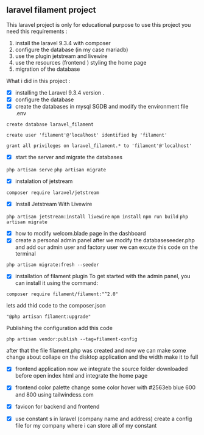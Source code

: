 ## laravel filament project

This laravel project is only for educational purpose 
to use this project you need this requirements :

1. install the laravel 9.3.4  with composer 
2. configure the database (in my case mariadb) 
3. use the plugin jetstream and livewire
4. use the resources  (frontend ) styling the home page 
5. migration of the database


What i did in this project :

- [x] installing the Laravel 9.3.4 version .
- [x] configure the database 
- [x] create the databases in mysql SGDB  and modify the environment file .env

`create database laravel_filament` 

`create user 'filament'@'localhost' identified by 'filament'`

`grant all privileges on laravel_filament.* to 'filament'@'localhost'`

- [x] start the server and migrate the databases

`php artisan serve`
`php artisan migrate `  

- [x] instalation of jetstream

`composer require laravel/jetstream` 

- [x] Install Jetstream With Livewire 

`php artisan jetstream:install livewire`
`npm install`
`npm run build`
`php artisan migrate`

- [x] how to  modify welcom.blade page in the dashboard 
- [x] create a personal admin panel 
after we modify the databaseseeder.php and add our admin user and factory user we can excute this code on the terminal

`php artisan migrate:fresh --seeder`  

- [x] installation of filament plugin 
To get started with the admin panel, you can install it using the command:

`composer require filament/filament:"^2.0"`

lets add thid code to the composer.json

`"@php artisan filament:upgrade"`

Publishing the configuration add this code

`php artisan vendor:publish --tag=filament-config`

after that the file filament.php was created and now we can make some change about  collape on the disktop application and the width make it to full

- [x] frontend application
now we integrate the source folder downloaded before 
open index html and integrate the home page 

- [x] frontend color palette
change some color hover with #2563eb blue 600 and 800 using tailwindcss.com

- [x] favicon for backend and frontend
- [x] use constant s in laravel (company name and address)
create a config file for my company where i can store all of my constant
 